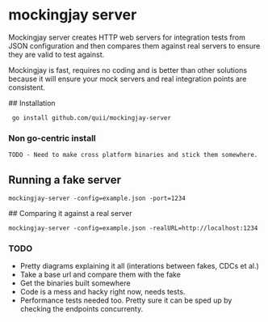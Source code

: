 # mockingjay server

Mockingjay server creates HTTP web servers for integration tests from JSON configuration and then compares them against real servers to ensure they are valid to test against.

Mockingjay is fast, requires no coding and is better than other solutions because it will ensure your mock servers and real integration points are consistent.

## Installation

     go install github.com/quii/mockingjay-server

### Non go-centric install

    TODO - Need to make cross platform binaries and stick them somewhere.

## Running a fake server

    mockingjay-server -config=example.json -port=1234

## Comparing it against a real server

    mockingjay-server -config=example.json -realURL=http://localhost:1234

### TODO

- Pretty diagrams explaining it all (interations between fakes, CDCs et al.)
- Take a base url and compare them with the fake
- Get the binaries built somewhere
- Code is a mess and hacky right now, needs tests.
- Performance tests needed too. Pretty sure it can be sped up by checking the endpoints concurrenty.